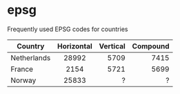 # epsg

Frequently used EPSG codes for countries

| Country       | Horizontal    | Vertical | Compound |
| ------------- |:-------------:| --------:|----------:
| Netherlands   | 28992         | 5709     | 7415     |
| France        | 2154          | 5721     | 5699     |
| Norway        | 25833         |  ?       | ?        |
